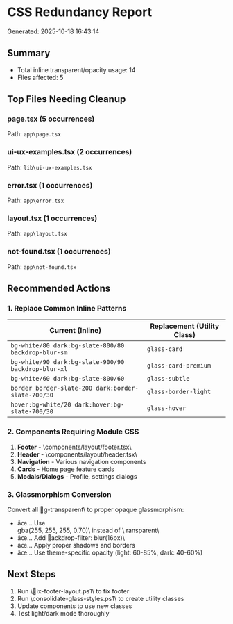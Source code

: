 ﻿# CSS Redundancy Report
Generated: 2025-10-18 16:43:14

## Summary
- Total inline transparent/opacity usage: 14
- Files affected: 5

## Top Files Needing Cleanup

### page.tsx (5 occurrences)
Path: `app\page.tsx`
 ### ui-ux-examples.tsx (2 occurrences)
Path: `lib\ui-ux-examples.tsx`
 ### error.tsx (1 occurrences)
Path: `app\error.tsx`
 ### layout.tsx (1 occurrences)
Path: `app\layout.tsx`
 ### not-found.tsx (1 occurrences)
Path: `app\not-found.tsx`


## Recommended Actions

### 1. Replace Common Inline Patterns

| Current (Inline) | Replacement (Utility Class) |
|------------------|----------------------------|
| `bg-white/80 dark:bg-slate-800/80 backdrop-blur-sm` | `glass-card` |
| `bg-white/90 dark:bg-slate-900/90 backdrop-blur-xl` | `glass-card-premium` |
| `bg-white/60 dark:bg-slate-800/60` | `glass-subtle` |
| `border border-slate-200 dark:border-slate-700/30` | `glass-border-light` |
| `hover:bg-white/20 dark:hover:bg-slate-700/30` | `glass-hover` |

### 2. Components Requiring Module CSS

1. **Footer** - \components/layout/footer.tsx\
2. **Header** - \components/layout/header.tsx\
3. **Navigation** - Various navigation components
4. **Cards** - Home page feature cards
5. **Modals/Dialogs** - Profile, settings dialogs

### 3. Glassmorphism Conversion

Convert all \g-transparent\ to proper opaque glassmorphism:

- âœ… Use \gba(255, 255, 255, 0.70)\ instead of \	ransparent\
- âœ… Add \ackdrop-filter: blur(16px)\
- âœ… Apply proper shadows and borders
- âœ… Use theme-specific opacity (light: 60-85%, dark: 40-60%)

## Next Steps

1. Run \ix-footer-layout.ps1\ to fix footer
2. Run \consolidate-glass-styles.ps1\ to create utility classes  
3. Update components to use new classes
4. Test light/dark mode thoroughly
